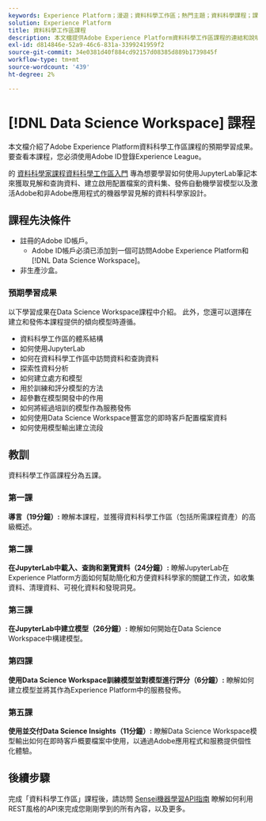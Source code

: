 ```yaml
---
keywords: Experience Platform；漫遊；資料科學工作區；熱門主題；資料科學課程；課程；dsw
solution: Experience Platform
title: 資料科學工作區課程
description: 本文檔提供Adobe Experience Platform資料科學工作區課程的連結和說明。
exl-id: d814846e-52a9-46c6-831a-3399241959f2
source-git-commit: 34e0381d40f884cd92157d08385d889b1739845f
workflow-type: tm+mt
source-wordcount: '439'
ht-degree: 2%

---
```



# [!DNL Data Science Workspace] 課程

本文檔介紹了Adobe Experience Platform資料科學工作區課程的預期學習成果。 要查看本課程，您必須使用Adobe ID登錄Experience League。

的 [資料科學家課程資料科學工作區入門](https://experienceleague.adobe.com/?recommended=ExperiencePlatform-U-1-2021.1.dsw) 專為想要學習如何使用JupyterLab筆記本來獲取見解和查詢資料、建立啟用配置檔案的資料集、發佈自動機學習模型以及激活Adobe和非Adobe應用程式的機器學習見解的資料科學家設計。

## 課程先決條件

- 註冊的Adobe ID帳戶。
   - Adobe ID帳戶必須已添加到一個可訪問Adobe Experience Platform和 [!DNL Data Science Workspace]。
- 非生產沙盒。

### 預期學習成果

以下學習成果在Data Science Workspace課程中介紹。 此外，您還可以選擇在建立和發佈本課程提供的傾向模型時遵循。

- 資料科學工作區的體系結構
- 如何使用JupyterLab
- 如何在資料科學工作區中訪問資料和查詢資料
- 探索性資料分析
- 如何建立處方和模型
- 用於訓練和評分模型的方法
- 超參數在模型開發中的作用
- 如何將經過培訓的模型作為服務發佈
- 如何使用Data Science Workspace豐富您的即時客戶配置檔案資料
- 如何使用模型輸出建立流段

## 教訓

資料科學工作區課程分為五課。

### 第一課

**導言（19分鐘）:** 瞭解本課程，並獲得資料科學工作區（包括所需課程資產）的高級概述。

### 第二課

**在JupyterLab中載入、查詢和瀏覽資料（24分鐘）:** 瞭解JupyterLab在Experience Platform方面如何幫助簡化和方便資料科學家的關鍵工作流，如收集資料、清理資料、可視化資料和發現洞見。

### 第三課

**在JupyterLab中建立模型（26分鐘）:** 瞭解如何開始在Data Science Workspace中構建模型。

### 第四課

**使用Data Science Workspace訓練模型並對模型進行評分（6分鐘）:** 瞭解如何建立模型並將其作為Experience Platform中的服務發佈。

### 第五課

**使用並交付Data Science Insights（11分鐘）:** 瞭解Data Science Workspace模型輸出如何在即時客戶概要檔案中使用，以通過Adobe應用程式和服務提供個性化體驗。

## 後續步驟

完成「資料科學工作區」課程後，請訪問 [Sensei機器學習API指南](./api/getting-started.md) 瞭解如何利用REST風格的API來完成您剛剛學到的所有內容，以及更多。



